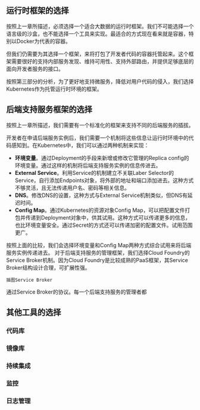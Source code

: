 ## 运行时框架的选择

按照上一章所描述，必须选择一个适合大数据的运行时框架。我们不可能选择一个语言级的沙盒，也不能选择一个工具来实现。最适合的方式现在看来就是容器，特别以Docker为代表的容器。

但我们仍需要为其选择一个框架，来将打包了开发者代码的容器托管起来。这个框架需要很好的支持内部服务发现、维持可用性、支持外部路由，并提供足够底层的面向开发者服务的接口。

按照第三部分的分析，为了更好地支持微服务，降低对用户代码的侵入，我们选择Kubernetes作为托管运行时环境的框架。

## 后端支持服务框架的选择

按照上一章所描述，我们需要有一个标准化的框架来支持不同的后端服务的插拔。

开发者在申请后端服务实例后，我们需要一个机制将这些信息让运行时环境中的代码感知到。在Kubernetes中，我们可以通过两种机制来实现：

* **环境变量**。通过Deployment的手段来新增或修改它管理的Replica config的环境变量。通过这样的机制将后端支持服务实例的信息传进去。
* **External Service**。利用Service的机制建立不关联Laber Selector的Service，自行添加Endpoints对象，将外部的地址和端口添加进去。这种方式不够灵活，且无法传递用户名、密码等相关信息。
* **DNS**。修改DNS的设置，这种方式与External Service机制类似，但DNS有延迟时间。
* **Config Map**。通过Kubernetes的资源对象Config Map，可以把配置文件打包并传递到Deployment对象中，供其试用。这种方式可以传递更多的信息，也比环境变量安全。通过Secret的方式还可以传递加密的配置文件。试用范围更广。

按照上面的比较，我们会选择环境变量和Config Map两种方式综合试用来将后端服务实例传递进去。
对于后端支持服务的管理框架，我们选择Cloud Foundry的Service Broker机制。因为Cloud Foundry是比较成熟的PaaS框架，其Service Broker结构设计合理，可扩展性强。

```
插图Service Broker
```

通过Service Broker的协议。每一个后端支持服务的管理者都

## 其他工具的选择

### 代码库

### 镜像库

### 持续集成

### 监控

### 日志管理

